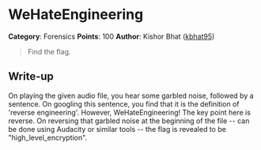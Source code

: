 # WeHateEngineering
**Category**: Forensics
**Points**: 100
**Author**: Kishor Bhat ([kbhat95](https://github.com/kbhat95/))
> Find the flag.
> <sound file link>

## Write-up
On playing the given audio file, you hear some garbled noise, followed by a sentence.
On googling this sentence, you find that it is the definition of 'reverse engineering'.
However, WeHateEngineering! The key point here is reverse.
On reversing that garbled noise at the beginning of the file -- can be done using Audacity
or similar tools -- the flag is revealed to be "high_level_encryption".

